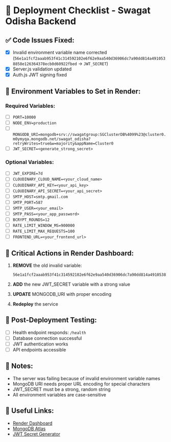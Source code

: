 # 🚀 Deployment Checklist - Swagat Odisha Backend

## ✅ **Code Issues Fixed:**
- [x] Invalid environment variable name corrected (`56e1a1fcf2aaab953f41c314592102e6f62e9aa540d36906dc7a90dd814a4910538858e126364378ecb0d60922fbed` → `JWT_SECRET`)
- [x] Server.js validation updated
- [x] Auth.js JWT signing fixed

## 🔧 **Environment Variables to Set in Render:**

### **Required Variables:**
- [ ] `PORT=10000`
- [ ] `NODE_ENV=production`
- [ ] `MONGODB_URI=mongodb+srv://swagatgroup:SGClusterDB%4099%23@cluster0.m0ymyqa.mongodb.net/swagat_odisha?retryWrites=true&w=majority&appName=Cluster0`
- [ ] `JWT_SECRET=<generate_strong_secret>`

### **Optional Variables:**
- [ ] `JWT_EXPIRE=7d`
- [ ] `CLOUDINARY_CLOUD_NAME=<your_cloud_name>`
- [ ] `CLOUDINARY_API_KEY=<your_api_key>`
- [ ] `CLOUDINARY_API_SECRET=<your_api_secret>`
- [ ] `SMTP_HOST=smtp.gmail.com`
- [ ] `SMTP_PORT=587`
- [ ] `SMTP_USER=<your_email>`
- [ ] `SMTP_PASS=<your_app_password>`
- [ ] `BCRYPT_ROUNDS=12`
- [ ] `RATE_LIMIT_WINDOW_MS=900000`
- [ ] `RATE_LIMIT_MAX_REQUESTS=100`
- [ ] `FRONTEND_URL=<your_frontend_url>`

## 🚨 **Critical Actions in Render Dashboard:**

1. **REMOVE** the old invalid variable:
   ```
   56e1a1fcf2aaab953f41c314592102e6f62e9aa540d36906dc7a90dd814a4910538858e126364378ecb0d60922fbed
   ```

2. **ADD** the new JWT_SECRET variable with a strong value

3. **UPDATE** MONGODB_URI with proper encoding

4. **Redeploy** the service

## 🧪 **Post-Deployment Testing:**

- [ ] Health endpoint responds: `/health`
- [ ] Database connection successful
- [ ] JWT authentication works
- [ ] API endpoints accessible

## 📝 **Notes:**
- The server was failing because of invalid environment variable names
- MongoDB URI needs proper URL encoding for special characters
- JWT_SECRET must be a strong, random string
- All environment variables are case-sensitive

## 🔗 **Useful Links:**
- [Render Dashboard](https://dashboard.render.com)
- [MongoDB Atlas](https://cloud.mongodb.com)
- [JWT Secret Generator](https://generate-secret.vercel.app/64)

